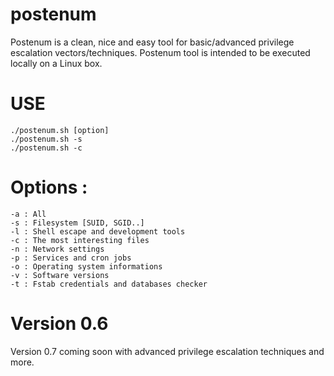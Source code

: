 # postenum
Postenum is a clean, nice and easy tool for basic/advanced privilege escalation vectors/techniques. Postenum tool is intended to be executed locally on a Linux box.

# USE
    ./postenum.sh [option]
    ./postenum.sh -s
    ./postenum.sh -c
        
# Options :
    -a : All
    -s : Filesystem [SUID, SGID..]
    -l : Shell escape and development tools
    -c : The most interesting files
    -n : Network settings
    -p : Services and cron jobs
    -o : Operating system informations
    -v : Software versions
    -t : Fstab credentials and databases checker

# Version 0.6
Version 0.7 coming soon with advanced privilege escalation techniques and more. 
